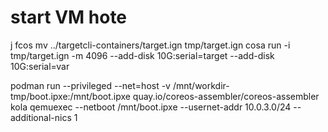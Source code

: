 # start VM hote 
j fcos
mv ../targetcli-containers/target.ign tmp/target.ign 
cosa run -i tmp/target.ign -m 4096 --add-disk 10G:serial=target --add-disk 10G:serial=var 
	


podman run --privileged --net=host -v /mnt/workdir-tmp/boot.ipxe:/mnt/boot.ipxe quay.io/coreos-assembler/coreos-assembler \
kola qemuexec --netboot /mnt/boot.ipxe --usernet-addr 10.0.3.0/24 --additional-nics 1

